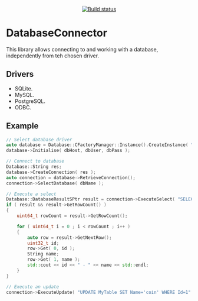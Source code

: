 <p align="center">
  <a href="https://github.com/DragonJoker/DatabaseConnector/actions?query=workflow%3ABuild+event%3Apush"><img alt="Build status" src="https://github.com/DragonJoker/DatabaseConnector/workflows/Build/badge.svg?event=push"></a>
</p>


DatabaseConnector
=================

This library allows connecting to and working with a database, independently from teh chosen driver.

Drivers
-------

- SQLite.
- MySQL.
- PostgreSQL.
- ODBC.


Example
-------
```cpp
// Select database driver
auto database = Database::CFactoryManager::Instance().CreateInstance( "Database.MySql" );
database->Initialise( dbHost, dbUser, dbPass );

// Connect to database
Database::String res;
database->CreateConnection( res );
auto connection = database->RetrieveConnection();
connection->SelectDatabase( dbName );

// Execute a select
Database::DatabaseResultSPtr result = connection->ExecuteSelect( "SELECT Id, Name FROM MyTable" );
if ( result && result->GetRowCount() )
{
	uint64_t rowCount = result->GetRowCount();

	for ( uint64_t i = 0 ; i < rowCount ; i++ )
	{
		auto row = result->GetNextRow();
		uint32_t id;
		row->Get( 0, id );
		String name;
		row->Get( 1, name );
		std::cout << id << " - " << name << std::endl;
	}
}

// Execute an update
connection->ExecuteUpdate( "UPDATE MyTable SET Name='coin' WHERE Id=1" );
```
